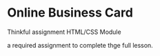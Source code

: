 # Online Business Card
 Thinkful assignment HTML/CSS Module
 
 
a required assignment to complete thge full lesson.

